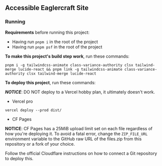 ## Accessible Eaglercraft Site

### Running

**Requirements** before running this project:

- Having run `pnpm i` in the root of the project
- Having run `pnpm psf` in the root of the project

**To make this project's build step work**, run these commands:

```shell
pnpm i -g tailwindcss-animate class-variance-authority clsx tailwind-merge lucide-react && pnpm link -g tailwindcss-animate class-variance-authority clsx tailwind-merge lucide-react
```

**To deploy this project**, run these commands:

***NOTICE***: DO NOT deploy to a Vercel hobby plan, it ultimately doesn't work.

- Vercel pro

```shell
vercel deploy --prod dist/
```

- CF Pages

**NOTICE**: CF Pages has a 25MiB upload limit set on each file regardless of how you're deploying it. To avoid a fatal error, change the `ZIP_FILE_URL` environment variable to the GitHub raw URL of the files.zip from this repository or a fork of your choice.

Follow the official Cloudflare instructions on how to connect a Git repository to deploy this.